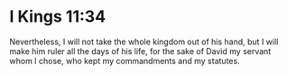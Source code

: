 # I Kings 11:34

Nevertheless, I will not take the whole kingdom out of his hand, but I will make him ruler all the days of his life, for the sake of David my servant whom I chose, who kept my commandments and my statutes.
